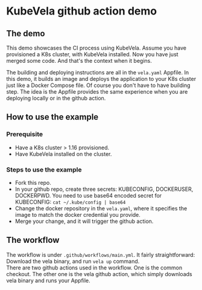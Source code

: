 # KubeVela github action demo

## The demo

This demo showcases the CI process using KubeVela. Assume you have provisioned a K8s cluster, with KubeVela installed. Now you have just merged some code. And that's the context when it begins.

The building and deploying instructions are all in the `vela.yaml` Appfile. In this demo, it builds an image and deploys the application to your K8s cluster just like a Docker Compose file. Of course you don't have to have building step. The idea is the Appfile provides the same experience when you are deploying locally or in the github action.

## How to use the example

### Prerequisite

* Have a K8s cluster > 1.16 provisioned. 
* Have KubeVela installed on the cluster.

### Steps to use the example

* Fork this repo.   
* In your github repo, create three secrets: KUBECONFIG, DOCKERUSER, DOCKERPWD.
You need to use base64 encoded secret for KUBECONFIG:
`cat ~/.kube/config | base64 `   
* Change the docker repository in the `vela.yaml`, where it specifies the image to match the docker credential you provide.
* Merge your change, and it will trigger the github action.

## The workflow

The workflow is under `.github/workflows/main.yml`. It fairly straightforward: Download the vela binary, and run `vela up` command.   
There are two github actions used in the workflow. One is the common checkout. The other one is the vela github action, which simply downloads vela binary and runs your Appfile.


